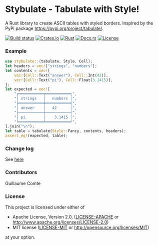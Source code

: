 # Stybulate - Tabulate with Style!

A Rust library to create ASCII tables with styled borders.
Inspired by the PyPi package <https://pypi.org/project/tabulate/>.

[![Build status](https://github.com/guigui64/stybulate/workflows/CI/badge.svg)](https://github.com/guigui64/stybulate/actions)
[![Crates.io](https://meritbadge.herokuapp.com/stybulate)](https://crates.io/crates/stybulate)
[![Rust](https://img.shields.io/badge/rust-1.38.0%2B-blue.svg?maxAge=3600)](https://github.com/guigui64/stybulate)
[![Docs.rs](https://docs.rs/stybulate/badge.svg)](https://docs.rs/stybulate)
[![License](https://img.shields.io/crates/l/stybulate)](LICENSE-MIT)

### Example

```rust
use stybulate::{tabulate, Style, Cell};
let headers = vec!["strings", "numbers"];
let contents = vec![
    vec![Cell::Text("answer"), Cell::Int(42)],
    vec![Cell::Text("pi"), Cell::Float(3.1415)],
];
let expected = vec![
    "╒═══════════╤═══════════╕",
    "│ strings   │   numbers │",
    "╞═══════════╪═══════════╡",
    "│ answer    │   42      │",
    "├───────────┼───────────┤",
    "│ pi        │    3.1415 │",
    "╘═══════════╧═══════════╛",
].join("\n");
let table = tabulate(Style::Fancy, contents, headers);
assert_eq!(expected, table);
```

### Change log

See [here](CHANGELOG.md)

### Contributors

Guillaume Comte

### License

This project is licensed under either of

 * Apache License, Version 2.0, ([LICENSE-APACHE](LICENSE-APACHE) or
   http://www.apache.org/licenses/LICENSE-2.0)
 * MIT license ([LICENSE-MIT](LICENSE-MIT) or
   http://opensource.org/licenses/MIT)

at your option.
